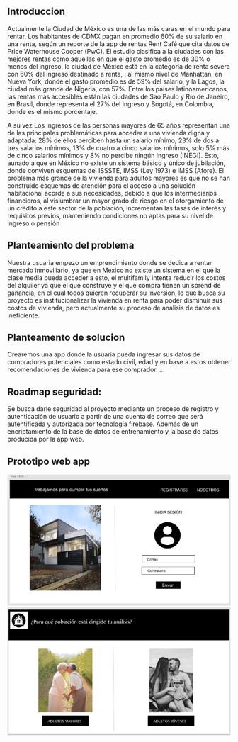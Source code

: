 ## Introduccion
Actualmente la Ciudad de México es una de las más caras en el mundo para rentar. Los habitantes de CDMX pagan en promedio 60% de su salario en una renta, según un reporte de la app de rentas Rent Café que cita datos de  Price Waterhouse Cooper (PwC).
El estudio clasifica a la ciudades con las mejores rentas como aquellas en que el gasto promedio es de 30% o menos del ingreso, la ciudad de México está en la categoría de renta severa con 60% del ingreso destinado a renta, , al mismo nivel de Manhattan, en Nueva York, donde el gasto promedio es de 59% del salario, y la Lagos, la ciudad más grande de Nigeria, con 57%.
Entre los países latinoamericanos, las rentas más accesibles están las ciudades de Sao Paulo y Río de Janeiro, en Brasil, donde representa el 27% del ingreso y Bogotá, en Colombia, donde es el mismo porcentaje.

A su vez Los ingresos de las personas mayores de 65 años representan una de las principales problemáticas para acceder a una vivienda digna y adaptada: 28% de ellos perciben hasta un salario mínimo, 23% de dos a tres salarios mínimos, 13% de cuatro a cinco salarios mínimos, solo 5% más de cinco salarios mínimos y 8% no percibe ningún ingreso (INEGI). Esto, aunado a que en México no existe un sistema básico y único de jubilación, donde conviven esquemas del ISSSTE, IMSS (Ley 1973) e IMSS (Afore).
El problema más grande de la vivienda para adultos mayores es que no se han construido esquemas de atención para el acceso a una solución habitacional acorde a sus necesidades, debido a que los intermediarios financieros, al vislumbrar un mayor grado de riesgo en el otorgamiento de un crédito a este sector de la población, incrementan las tasas de interés y requisitos previos, manteniendo condiciones no aptas para su nivel de ingreso o pensión

## Planteamiento del problema
Nuestra usuaria empezo un emprendimiento donde se dedica a rentar mercado inmoviliario, ya que en Mexico no existe un sistema en el que la clase media pueda acceder a esto, el multifamily intenta reducir los costos del alquiler ya que el que construye y el que compra tienen un sprend de ganancia, en el cual todos quieren recuperar su inversion, lo que busca su proyecto es institucionalizar la vivienda en renta para poder disminuir sus costos de vivienda, pero actualmente su proceso de analisis de datos es ineficiente.


## Planteamento de solucion
Crearemos una app donde la usuaria pueda ingresar sus datos de compradores potenciales como estado civil, edad y en base a estos obtener recomendaciones de vivienda para ese comprador.
...

## Roadmap seguridad:
Se busca darle seguridad al proyecto mediante un proceso de registro y autenticación de usuario a partir de una cuenta de correo que será autentificada y autorizada por tecnología firebase. Además de un encriptamiento de la base de datos de entrenamiento y la base de datos producida por la app web.

## Prototipo  web app
![Pantalla1](imagenes/Pantalla1.png)
![Pantalla2](imagenes/Pantalla2.png)